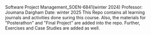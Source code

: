 Software Project Management_SOEN-6841(winter 2024)
Professor: Joumana Dargham
Date: winter 2025
This Repo contains all learning journals and activities done suring this course. Also, the materials for "Posterathon" and "Final Project" are added into the repo. Further, Exercises and Case Studies are added as well. 
